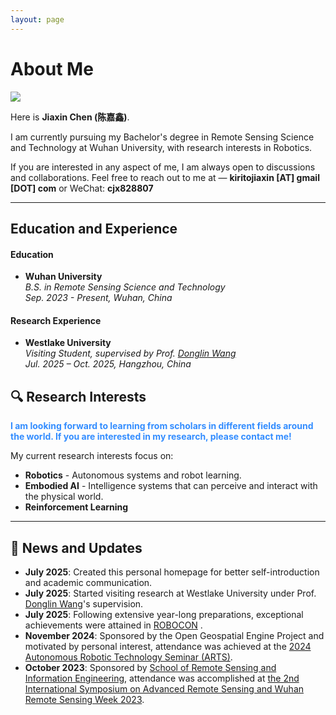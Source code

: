 ```yaml
---
layout: page
---
```


# About Me

<img src="https://PlutoKirito.github.io/chenjiaxin.jpg" class="floatpic">

Here is **Jiaxin Chen (陈嘉鑫)**. <br>

I am currently pursuing my Bachelor's degree in Remote Sensing Science and Technology at Wuhan University, with research interests in Robotics. 

If you are interested in any aspect of me, I am always open to discussions and collaborations. Feel free to reach out to me at — **kiritojiaxin [AT] gmail [DOT] com** or WeChat: **cjx828807**

---
## Education and Experience

#### Education
- **Wuhan University**<br>*B.S. in Remote Sensing Science and Technology* <br>*Sep. 2023 - Present, Wuhan, China*<br>

#### Research Experience
- **Westlake University**<br>*Visiting Student, supervised by Prof. [Donglin Wang](https://milab.westlake.edu.cn/)*<br>*Jul. 2025 – Oct. 2025, Hangzhou, China*

## 🔍 Research Interests
**<font color="#33c8d2ff">I am looking forward to learning from scholars in different fields around the world. If you are interested in my research, please contact me!</font>**

My current research interests focus on:
- **Robotics** - Autonomous systems and robot learning.
- **Embodied AI** - Intelligence systems that can perceive and interact with the physical world.
- **Reinforcement Learning**

---

## 📰 News and Updates

- **July 2025**: Created this personal homepage for better self-introduction and academic communication.
- **July 2025**: Started visiting research at Westlake University under Prof. [Donglin Wang](https://milab.westlake.edu.cn/)'s supervision.
- **July 2025**: Following extensive year-long preparations, exceptional achievements were attained in [ROBOCON](http://robocon.org.cn/sys-index/) .
- **November 2024**: Sponsored by the Open Geospatial Engine Project and motivated by personal interest, attendance was achieved at the  [2024 Autonomous Robotic Technology Seminar (ARTS)](https://www.roboarts.cn/).
- **October 2023**: Sponsored by [School of Remote Sensing and Information Engineering](https://rsgis.whu.edu.cn/index.htm), attendance was accomplished at [the 2nd International Symposium on Advanced Remote Sensing and Wuhan Remote Sensing Week 2023](https://rsw2023.aconf.org/).
<!-- ---

## 🏆 Selected Honors and Awards
- **Cambridge CSC Trust Scholarship** (2025) - £190,000 for tuition waiver and stipend
- **AAAI Outstanding Undergraduate Scholar** (2024) - Only 15 students selected globally  
- **KDD Undergraduate Scholar** (2024) - Only 21 students selected worldwide
- **Best Technology Award** - National Youth Science Innovation Project Competition (2023)
- **Finalist** - China International College Students' Innovation Competition (2024)
- **First Prize** - China Undergraduate Mathematical Contest in Modeling (2022)
- **Champion** - 100m Freestyle Swimming Competition, Fuzhou University (2022) -->


